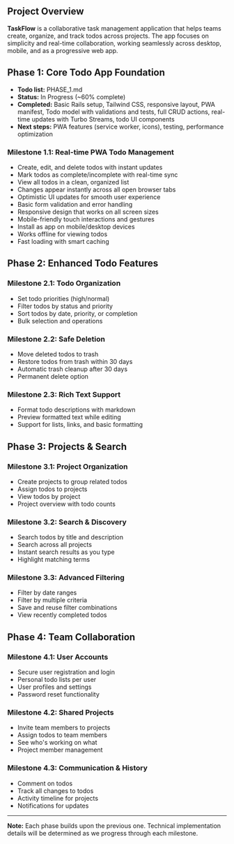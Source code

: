 ## Project Overview

**TaskFlow** is a collaborative task management application that helps teams create, organize, and track todos across projects. The app focuses on simplicity and real-time collaboration, working seamlessly across desktop, mobile, and as a progressive web app.

## Phase 1: Core Todo App Foundation

- **Todo list:** PHASE_1.md
- **Status:** In Progress (~60% complete)
- **Completed:** Basic Rails setup, Tailwind CSS, responsive layout, PWA manifest, Todo model with validations and tests, full CRUD actions, real-time updates with Turbo Streams, todo UI components
- **Next steps:** PWA features (service worker, icons), testing, performance optimization

### Milestone 1.1: Real-time PWA Todo Management
- Create, edit, and delete todos with instant updates
- Mark todos as complete/incomplete with real-time sync
- View all todos in a clean, organized list
- Changes appear instantly across all open browser tabs
- Optimistic UI updates for smooth user experience
- Basic form validation and error handling
- Responsive design that works on all screen sizes
- Mobile-friendly touch interactions and gestures
- Install as app on mobile/desktop devices
- Works offline for viewing todos
- Fast loading with smart caching

## Phase 2: Enhanced Todo Features

### Milestone 2.1: Todo Organization
- Set todo priorities (high/normal)
- Filter todos by status and priority
- Sort todos by date, priority, or completion
- Bulk selection and operations

### Milestone 2.2: Safe Deletion
- Move deleted todos to trash
- Restore todos from trash within 30 days
- Automatic trash cleanup after 30 days
- Permanent delete option

### Milestone 2.3: Rich Text Support
- Format todo descriptions with markdown
- Preview formatted text while editing
- Support for lists, links, and basic formatting

## Phase 3: Projects & Search

### Milestone 3.1: Project Organization
- Create projects to group related todos
- Assign todos to projects
- View todos by project
- Project overview with todo counts

### Milestone 3.2: Search & Discovery
- Search todos by title and description
- Search across all projects
- Instant search results as you type
- Highlight matching terms

### Milestone 3.3: Advanced Filtering
- Filter by date ranges
- Filter by multiple criteria
- Save and reuse filter combinations
- View recently completed todos

## Phase 4: Team Collaboration

### Milestone 4.1: User Accounts
- Secure user registration and login
- Personal todo lists per user
- User profiles and settings
- Password reset functionality

### Milestone 4.2: Shared Projects
- Invite team members to projects
- Assign todos to team members
- See who's working on what
- Project member management

### Milestone 4.3: Communication & History
- Comment on todos
- Track all changes to todos
- Activity timeline for projects
- Notifications for updates

---

**Note:** Each phase builds upon the previous one. Technical implementation details will be determined as we progress through each milestone.
